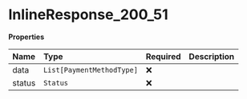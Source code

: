 # InlineResponse_200_51

**Properties**

| Name   | Type                      | Required | Description |
| :----- | :------------------------ | :------- | :---------- |
| data   | `List[PaymentMethodType]` | ❌       |             |
| status | `Status`                  | ❌       |             |
